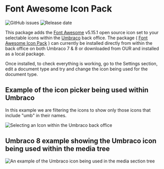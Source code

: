 # Font Awesome Icon Pack
![GitHub issues](https://img.shields.io/github/issues-raw/Vizioz/FontAwesomeIconPack?style=flat)
![Release date](https://img.shields.io/github/release/Vizioz/FontAwesomeIconPack?style=flat)


This package adds the [Font Awesome](https://www.fontawesome.com) v5.15.1 open source icon set to your selectable icons within the [Umbraco](https://www.umbraco.com) back office. The package ( [Font Awesome Icon Pack](https://our.umbraco.com/packages/backoffice-extensions/fontawesome-icon-pack/) ) can currently be installed directly from within the back office on both Umbraco 7 & 8 or downloaded from OUR and installed as a local package.

Once installed, to check everything is working, go to the Settings section, edit a document type and try and change the icon being used for the document type.

## Example of the icon picker being used within Umbraco
In this example we are filtering the icons to show only those icons that include "umb" in their names.

![Selecting an Icon within the Umbraco back office](/docs/Font%20Awesome%20with%20Umbraco%20Icon.jpg)

## Umbraco 8 example showing the Umbraco icon being used within the media tree

![An example of the Umbraco icon being used in the media section tree](/docs/Media%20Example.jpg)
